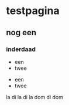 <style>
.lijn {solid 1px Red;}
  
.one {
    border-style: solid 1px;
    border-color: Yellow;
}
</style>

<body>

<h1> testpagina</h1>
<h2>nog een</h2>
<h3> inderdaad</h3>

<ul>
  <li>een</li>
  <li>twee</li>
</ul>

<p><ul>
  <li>een</li>
  <li>twee</li>
</ul></p>

la di la di la
dom di dom

<p class="lijn"> </p>

<p class="one">  </p>

</body>
